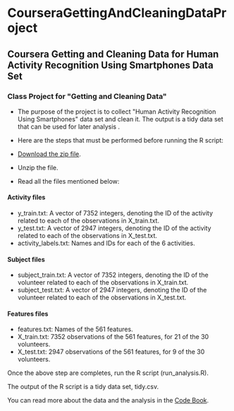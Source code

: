 # CourseraGettingAndCleaningDataProject
## Coursera Getting and Cleaning Data for Human Activity Recognition Using Smartphones Data Set 
### Class Project for "Getting and Cleaning Data"

* The purpose of the project is to collect "Human Activity Recognition Using Smartphones" data set and clean it. The output is a tidy data set that can be used for later analysis .

* Here are the steps that must be performed before running the R script:

* [Download the zip file](https://d396qusza40orc.cloudfront.net/getdata%2Fprojectfiles%2FUCI%20HAR%20Dataset.zip).
* Unzip the file.

* Read all the files mentioned below:

#### Activity files
* y_train.txt: A vector of 7352 integers, denoting the ID of the activity related to each of the observations in X_train.txt.
* y_test.txt: A vector of 2947 integers, denoting the ID of the activity related to each of the observations in X_test.txt.
* activity_labels.txt: Names and IDs for each of the 6 activities.

#### Subject files
* subject_train.txt: A vector of 7352 integers, denoting the ID of the volunteer related to each of the observations in X_train.txt.
* subject_test.txt: A vector of 2947 integers, denoting the ID of the volunteer related to each of the observations in X_test.txt.

#### Features files
* features.txt: Names of the 561 features.
* X_train.txt: 7352 observations of the 561 features, for 21 of the 30 volunteers.
* X_test.txt: 2947 observations of the 561 features, for 9 of the 30 volunteers.


Once the above step are completes, run the R script (run_analysis.R). 

The output of the R script is a tidy data set, tidy.csv.

You can read more about the data and the analysis in the [Code Book](https://github.com/NidaBat/CourseraGettingAndCleaningDataProject/edit/master/CodeBook.md).

